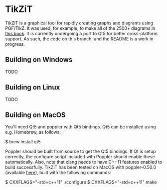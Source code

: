 
# TikZiT

TikZiT is a graphical tool for rapidly creating graphs and diagrams using PGF/TikZ. It was used, for example, to make all of the 2500+ diagrams in <a href="http://cambridge.org/pqp">this book</a>. It is currently undergoing a port to Qt5 for better cross-platform support. As such, the code on this branch, and the README is a work in progress.

## Building on Windows

TODO

## Building on Linux

TODO

## Building on MacOS

You'll need Qt5 and poppler with Qt5 bindings. Qt5 can be installed using e.g. Homebrew, as follows:

  $ brew install qt5

Poppler should be built from source to get the Qt5 bindings. If Qt is setup correctly, the configure script included with Poppler should enable these automatically. Also, note that clang needs to have C++11 features enabled to build successfully. TikZiT has been tested on MacOS with poppler-0.50.0 (available <a href="https://poppler.freedesktop.org/releases.html">here</a>), built with the following commands:

  $ CXXFLAGS="-std=c++11" ./configure
  $ CXXFLAGS="-std=c++11" make


